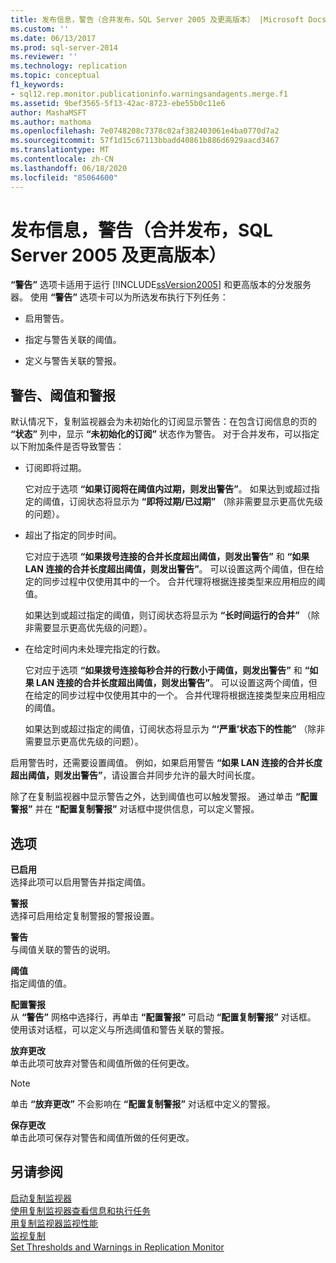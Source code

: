 ```yaml
---
title: 发布信息，警告（合并发布，SQL Server 2005 及更高版本） |Microsoft Docs
ms.custom: ''
ms.date: 06/13/2017
ms.prod: sql-server-2014
ms.reviewer: ''
ms.technology: replication
ms.topic: conceptual
f1_keywords:
- sql12.rep.monitor.publicationinfo.warningsandagents.merge.f1
ms.assetid: 9bef3565-5f13-42ac-8723-ebe55b0c11e6
author: MashaMSFT
ms.author: mathoma
ms.openlocfilehash: 7e0748208c7378c02af382403061e4ba0770d7a2
ms.sourcegitcommit: 57f1d15c67113bbadd40861b886d6929aacd3467
ms.translationtype: MT
ms.contentlocale: zh-CN
ms.lasthandoff: 06/18/2020
ms.locfileid: "85064600"
---
```

# <a name="publication-information-warnings-merge-publication-sql-server-2005-and-later"></a>发布信息，警告（合并发布，SQL Server 2005 及更高版本）
  **“警告”** 选项卡适用于运行 [!INCLUDE[ssVersion2005](../../includes/ssversion2005-md.md)] 和更高版本的分发服务器。 使用 **“警告”** 选项卡可以为所选发布执行下列任务：  
  
-   启用警告。  
  
-   指定与警告关联的阈值。  
  
-   定义与警告关联的警报。  
  
## <a name="warnings-thresholds-and-alerts"></a>警告、阈值和警报  
 默认情况下，复制监视器会为未初始化的订阅显示警告：在包含订阅信息的页的 **“状态”** 列中，显示 **“未初始化的订阅”** 状态作为警告。 对于合并发布，可以指定以下附加条件是否导致警告：  
  
-   订阅即将过期。  
  
     它对应于选项 **“如果订阅将在阈值内过期，则发出警告”**。 如果达到或超过指定的阈值，订阅状态将显示为 **“即将过期/已过期”** （除非需要显示更高优先级的问题）。  
  
-   超出了指定的同步时间。  
  
     它对应于选项 **“如果拨号连接的合并长度超出阈值，则发出警告”** 和 **“如果 LAN 连接的合并长度超出阈值，则发出警告”**。 可以设置这两个阈值，但在给定的同步过程中仅使用其中的一个。 合并代理将根据连接类型来应用相应的阈值。  
  
     如果达到或超过指定的阈值，则订阅状态将显示为 **“长时间运行的合并”** （除非需要显示更高优先级的问题）。  
  
-   在给定时间内未处理完指定的行数。  
  
     它对应于选项 **“如果拨号连接每秒合并的行数小于阈值，则发出警告”** 和 **“如果 LAN 连接的合并长度超出阈值，则发出警告”**。 可以设置这两个阈值，但在给定的同步过程中仅使用其中的一个。 合并代理将根据连接类型来应用相应的阈值。  
  
     如果达到或超过指定的阈值，订阅状态将显示为 **“‘严重’状态下的性能”** （除非需要显示更高优先级的问题）。  
  
 启用警告时，还需要设置阈值。 例如，如果启用警告 **“如果 LAN 连接的合并长度超出阈值，则发出警告”**，请设置合并同步允许的最大时间长度。  
  
 除了在复制监视器中显示警告之外，达到阈值也可以触发警报。 通过单击 **“配置警报”** 并在 **“配置复制警报”** 对话框中提供信息，可以定义警报。  
  
## <a name="options"></a>选项  
 **已启用**  
 选择此项可以启用警告并指定阈值。  
  
 **警报**  
 选择可启用给定复制警报的警报设置。  
  
 **警告**  
 与阈值关联的警告的说明。  
  
 **阈值**  
 指定阈值的值。  
  
 **配置警报**  
 从 **“警告”** 网格中选择行，再单击 **“配置警报”** 可启动 **“配置复制警报”** 对话框。 使用该对话框，可以定义与所选阈值和警告关联的警报。  
  
 **放弃更改**  
 单击此项可放弃对警告和阈值所做的任何更改。  
  
> [!NOTE]  
>  单击 **“放弃更改”** 不会影响在 **“配置复制警报”** 对话框中定义的警报。  
  
 **保存更改**  
 单击此项可保存对警告和阈值所做的任何更改。  
  
## <a name="see-also"></a>另请参阅  
 [启动复制监视器](monitor/start-the-replication-monitor.md)   
 [使用复制监视器查看信息和执行任务](monitor/view-information-and-perform-tasks-replication-monitor.md)   
 [用复制监视器监视性能](monitor/monitor-performance-with-replication-monitor.md)   
 [监视复制](monitoring-replication.md)   
 [Set Thresholds and Warnings in Replication Monitor](monitor/set-thresholds-and-warnings-in-replication-monitor.md)  
  
  

